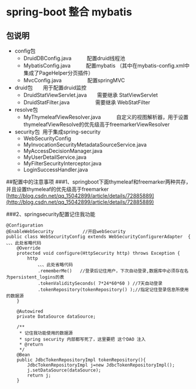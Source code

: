 # spring-boot 整合 mybatis <br/>
##  包说明   <br/>
* config包
  * DruidDBConfig.java　　　配置druid线程池  <br/>
  * MybatisConfig.java　　　配置mybatis  （其中在mybatis-config.xml中集成了PageHelper分页插件）  <br/>
  * MvcConfig.java　　　　　配置springMVC <br/>
* druid包　　用于配置druid监控<br/>
  * DruidStatViewServlet.java　　需要继承  StatViewServlet<br/>
  * DruidStatFilter.java　　　　　需要继承  WebStatFilter<br/>
* resolve包
  * MyThymeleafViewResolver.java　　　自定义的视图解析器，用于设置thymeleafViewResolve的优先级高于freemarkerViewResolver <br/>
* security包  用于集成spring-security
  * WebSecurityConfig     <br/>
  * MyInvocationSecurityMetadataSourceService.java <br/>
  * MyAccessDecisionManager.java <br/>
  * MyUserDetailService.java  <br/>
  * MyFilterSecurityInterceptor.java   <br/>
  * LoginSuccessHandler.java   <br/>


##配置中的注意事项
###1、springboot下面thymeleaf和freemarker两种共存，并且设置thymeleaf的优先级高于freemarker<br/>     [http://blog.csdn.net/qq_15042899/article/details/72885889](http://blog.csdn.net/qq_15042899/article/details/72885889)

###2、springsecurity配置记住我功能<br/>
```
@Configuration
@EnableWebSecurity			 //开启webSecurity
public class WebSecurityConfig extends WebSecurityConfigurerAdapter  {
、、、此处省略代码
    @Override
    protected void configure(HttpSecurity http) throws Exception {
        http
            、、、此处省略代码
            .rememberMe()   //登录后记住用户，下次自动登录,数据库中必须存在名为persistent_logins的表
            .tokenValiditySeconds( 7*24*60*60 ) //7天自动登录
            .tokenRepository(tokenRepository() );//指定记住登录信息所使用的数据源
    }

    @Autowired
    private DataSource dataSource;

    /**
     * 记住我功能使用的数据源
     * spring security 内部都写死了，这里要把 这个DAO 注入
     * @return
     */
    @Bean
    public JdbcTokenRepositoryImpl tokenRepository(){
        JdbcTokenRepositoryImpl j=new JdbcTokenRepositoryImpl();
        j.setDataSource(dataSource);
        return j;
    }
```
